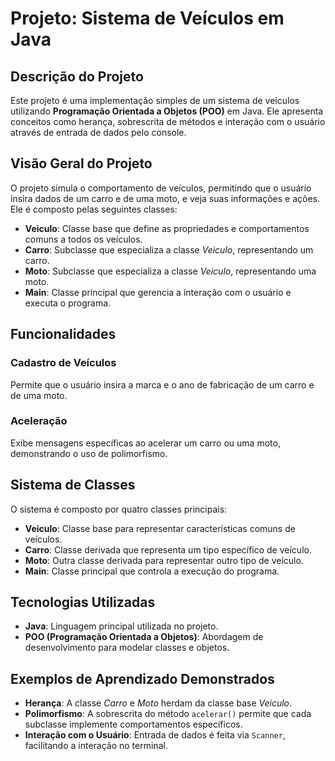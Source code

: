    <h1>Projeto: Sistema de Veículos em Java</h1>  
   <h2>Descrição do Projeto</h2>
    <p>
        Este projeto é uma implementação simples de um sistema de veículos utilizando 
        <strong>Programação Orientada a Objetos (POO)</strong> em Java. Ele apresenta conceitos como 
        herança, sobrescrita de métodos e interação com o usuário através de entrada de dados pelo console.
    </p>
    <h2>Visão Geral do Projeto</h2>
    <p>
        O projeto simula o comportamento de veículos, permitindo que o usuário insira dados de um carro e de uma moto, 
        e veja suas informações e ações. Ele é composto pelas seguintes classes:
    </p>
    <ul>
        <li><strong>Veiculo</strong>: Classe base que define as propriedades e comportamentos comuns a todos os veículos.</li>
        <li><strong>Carro</strong>: Subclasse que especializa a classe <em>Veiculo</em>, representando um carro.</li>
        <li><strong>Moto</strong>: Subclasse que especializa a classe <em>Veiculo</em>, representando uma moto.</li>
        <li><strong>Main</strong>: Classe principal que gerencia a interação com o usuário e executa o programa.</li>
    </ul>    
    <h2>Funcionalidades</h2>
    <h3>Cadastro de Veículos</h3>
    <p>Permite que o usuário insira a marca e o ano de fabricação de um carro e de uma moto.</p>    
    <h3>Aceleração</h3>
    <p>Exibe mensagens específicas ao acelerar um carro ou uma moto, demonstrando o uso de polimorfismo.</p>  
    <h2>Sistema de Classes</h2>
    <p>O sistema é composto por quatro classes principais:</p>
    <ul>
        <li><strong>Veiculo</strong>: Classe base para representar características comuns de veículos.</li>
        <li><strong>Carro</strong>: Classe derivada que representa um tipo específico de veículo.</li>
        <li><strong>Moto</strong>: Outra classe derivada para representar outro tipo de veículo.</li>
        <li><strong>Main</strong>: Classe principal que controla a execução do programa.</li>
    </ul>    
    <h2>Tecnologias Utilizadas</h2>
    <ul>
        <li><strong>Java</strong>: Linguagem principal utilizada no projeto.</li>
        <li><strong>POO (Programação Orientada a Objetos)</strong>: Abordagem de desenvolvimento para modelar classes e objetos.</li>
    </ul>    
    <h2>Exemplos de Aprendizado Demonstrados</h2>
    <ul>
        <li><strong>Herança</strong>: A classe <em>Carro</em> e <em>Moto</em> herdam da classe base <em>Veiculo</em>.</li>
        <li><strong>Polimorfismo</strong>: A sobrescrita do método <code>acelerar()</code> permite que cada subclasse implemente comportamentos específicos.</li>
        <li><strong>Interação com o Usuário</strong>: Entrada de dados é feita via <code>Scanner</code>, facilitando a interação no terminal.</li>
    </ul>
